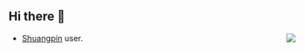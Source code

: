 ## Hi there 👋

<img src="https://github-readme-stats.vercel.app/api?username=towry&show_icons=true" align="right" />

- [Shuangpin](https://zh.wikipedia.org/wiki/%E5%8F%8C%E6%8B%BC) user.
